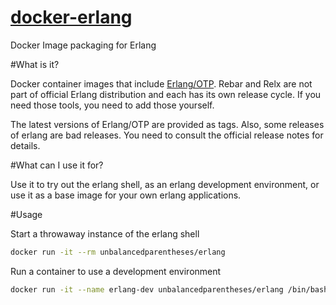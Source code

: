 [docker-erlang](https://registry.hub.docker.com/u/unbalancedparentheses/erlang/)
=============

Docker Image packaging for Erlang

#What is it?

Docker container images that include [Erlang/OTP](http://www.erlang.org/). Rebar and Relx are not part of official Erlang distribution and each has its own release cycle. If you need those tools, you need to add those yourself.

The latest versions of Erlang/OTP are provided as tags. Also, some releases of erlang are bad releases. You need to consult the official release notes for details.

#What can I use it for?

Use it to try out the erlang shell, as an erlang development environment, or use it as a base image for your own erlang applications.

#Usage

Start a throwaway instance of the erlang shell

```bash
docker run -it --rm unbalancedparentheses/erlang
```

Run a container to use a development environment

```bash
docker run -it --name erlang-dev unbalancedparentheses/erlang /bin/bash
```
